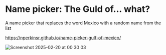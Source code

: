 # Name picker: The Guld of... what?

A name picker that replaces the word Mexico with a random name from the list

https://nperkinsr.github.io/name-picker-gulf-of-mexico/

![Screenshot 2025-02-20 at 00 30 03](https://github.com/user-attachments/assets/e0aefbe5-4c76-4bfc-8fcf-6eea14571fcc)
